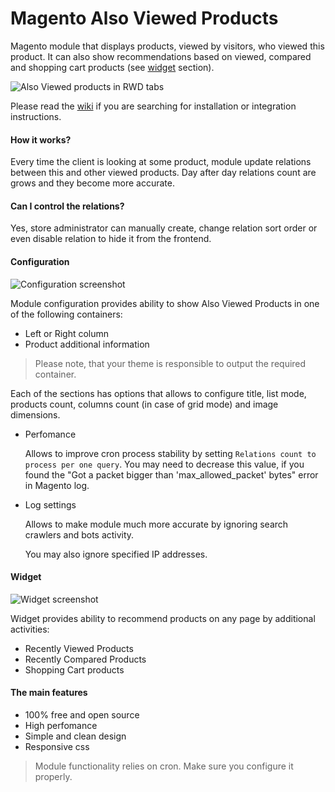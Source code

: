 Magento Also Viewed Products
============================

Magento module that displays products, viewed by visitors, who viewed this
product. It can also show recommendations based on viewed, compared and shopping
cart products (see [widget](#widget) section).

![Also Viewed products in RWD tabs][rwd_tabs]

Please read the [wiki](https://github.com/vovayatsyuk/magento-alsoviewed/wiki)
if you are searching for installation or integration instructions.

#### How it works?
Every time the client is looking at some product, module update relations between
this and other viewed products. Day after day relations count are grows and they
become more accurate.

#### Can I control the relations?
Yes, store administrator can manually create, change relation sort order or even
disable relation to hide it from the frontend.

#### Configuration

![Configuration screenshot][configuration]

Module configuration provides ability to show Also Viewed Products in
one of the following containers:

- Left or Right column
- Product additional information

> Please note, that your theme is responsible to output the required container.

Each of the sections has options that allows to configure title, list mode,
products count, columns count (in case of grid mode) and image dimensions.

- Perfomance

    Allows to improve cron process stability by setting `Relations count to
    process per one query`. You may need to decrease this value, if you found
    the "Got a packet bigger than 'max_allowed_packet' bytes" error in Magento
    log.

- Log settings

    Allows to make module much more accurate by ignoring search crawlers and bots
    activity.

    You may also ignore specified IP addresses.

#### Widget

![Widget screenshot][widget]

Widget provides ability to recommend products on any page by additional activities:

- Recently Viewed Products
- Recently Compared Products
- Shopping Cart products

#### The main features
- 100% free and open source
- High perfomance
- Simple and clean design
- Responsive css

> Module functionality relies on cron. Make sure you configure it properly.

[rwd_tabs]: https://raw.githubusercontent.com/vovayatsyuk/magento-alsoviewed/gh-pages/images/screenshots/product-page-rwd-tabs-short.png  "Also Viewed products in RWD tabs"
[configuration]: https://raw.githubusercontent.com/vovayatsyuk/magento-alsoviewed/gh-pages/images/screenshots/configuration-short.png
[widget]: https://cloud.githubusercontent.com/assets/306080/7053529/87ad926c-de3e-11e4-846a-bd65507a5c83.png
[product_edit_page]: https://raw.githubusercontent.com/vovayatsyuk/magento-alsoviewed/gh-pages/images/screenshots/product-edit-short.png
[relations_grid]: https://raw.githubusercontent.com/vovayatsyuk/magento-alsoviewed/gh-pages/images/screenshots/relations-grid-short.png
